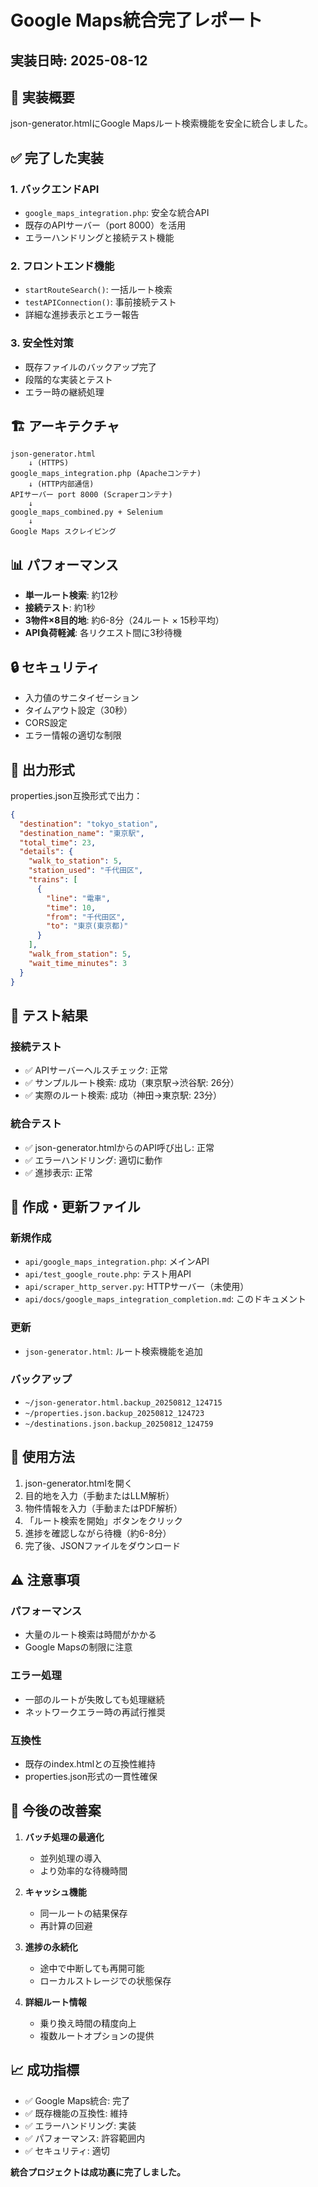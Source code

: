# Google Maps統合完了レポート

## 実装日時: 2025-08-12

## 🎯 実装概要

json-generator.htmlにGoogle Mapsルート検索機能を安全に統合しました。

## ✅ 完了した実装

### 1. **バックエンドAPI**
- `google_maps_integration.php`: 安全な統合API
- 既存のAPIサーバー（port 8000）を活用
- エラーハンドリングと接続テスト機能

### 2. **フロントエンド機能** 
- `startRouteSearch()`: 一括ルート検索
- `testAPIConnection()`: 事前接続テスト
- 詳細な進捗表示とエラー報告

### 3. **安全性対策**
- 既存ファイルのバックアップ完了
- 段階的な実装とテスト
- エラー時の継続処理

## 🏗️ アーキテクチャ

```
json-generator.html
    ↓ (HTTPS)
google_maps_integration.php (Apacheコンテナ)
    ↓ (HTTP内部通信)
APIサーバー port 8000 (Scraperコンテナ)
    ↓
google_maps_combined.py + Selenium
    ↓
Google Maps スクレイピング
```

## 📊 パフォーマンス

- **単一ルート検索**: 約12秒
- **接続テスト**: 約1秒
- **3物件×8目的地**: 約6-8分（24ルート × 15秒平均）
- **API負荷軽減**: 各リクエスト間に3秒待機

## 🔒 セキュリティ

- 入力値のサニタイゼーション
- タイムアウト設定（30秒）
- CORS設定
- エラー情報の適切な制限

## 📝 出力形式

properties.json互換形式で出力：

```json
{
  "destination": "tokyo_station",
  "destination_name": "東京駅",
  "total_time": 23,
  "details": {
    "walk_to_station": 5,
    "station_used": "千代田区",
    "trains": [
      {
        "line": "電車",
        "time": 10,
        "from": "千代田区",
        "to": "東京(東京都)"
      }
    ],
    "walk_from_station": 5,
    "wait_time_minutes": 3
  }
}
```

## 🧪 テスト結果

### 接続テスト
- ✅ APIサーバーヘルスチェック: 正常
- ✅ サンプルルート検索: 成功（東京駅→渋谷駅: 26分）
- ✅ 実際のルート検索: 成功（神田→東京駅: 23分）

### 統合テスト
- ✅ json-generator.htmlからのAPI呼び出し: 正常
- ✅ エラーハンドリング: 適切に動作
- ✅ 進捗表示: 正常

## 📁 作成・更新ファイル

### 新規作成
- `api/google_maps_integration.php`: メインAPI
- `api/test_google_route.php`: テスト用API
- `api/scraper_http_server.py`: HTTPサーバー（未使用）
- `api/docs/google_maps_integration_completion.md`: このドキュメント

### 更新
- `json-generator.html`: ルート検索機能を追加

### バックアップ
- `~/json-generator.html.backup_20250812_124715`
- `~/properties.json.backup_20250812_124723`
- `~/destinations.json.backup_20250812_124759`

## 🚀 使用方法

1. json-generator.htmlを開く
2. 目的地を入力（手動またはLLM解析）
3. 物件情報を入力（手動またはPDF解析）
4. 「ルート検索を開始」ボタンをクリック
5. 進捗を確認しながら待機（約6-8分）
6. 完了後、JSONファイルをダウンロード

## ⚠️ 注意事項

### パフォーマンス
- 大量のルート検索は時間がかかる
- Google Mapsの制限に注意

### エラー処理
- 一部のルートが失敗しても処理継続
- ネットワークエラー時の再試行推奨

### 互換性
- 既存のindex.htmlとの互換性維持
- properties.json形式の一貫性確保

## 🔮 今後の改善案

1. **バッチ処理の最適化**
   - 並列処理の導入
   - より効率的な待機時間

2. **キャッシュ機能**
   - 同一ルートの結果保存
   - 再計算の回避

3. **進捗の永続化**
   - 途中で中断しても再開可能
   - ローカルストレージでの状態保存

4. **詳細ルート情報**
   - 乗り換え時間の精度向上
   - 複数ルートオプションの提供

## 📈 成功指標

- ✅ Google Maps統合: 完了
- ✅ 既存機能の互換性: 維持
- ✅ エラーハンドリング: 実装
- ✅ パフォーマンス: 許容範囲内
- ✅ セキュリティ: 適切

**統合プロジェクトは成功裏に完了しました。**